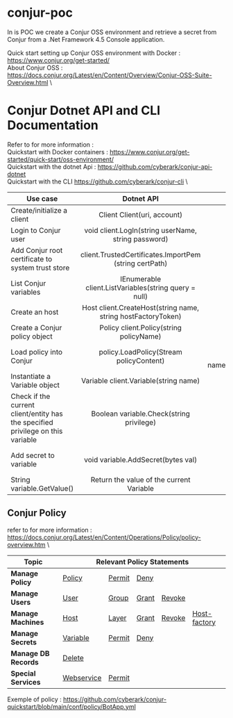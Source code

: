 # conjur-poc 

In is POC we create a Conjur OSS environment and retrieve a secret from Conjur from a .Net Framework 4.5 Console application.

Quick start setting up Conjur OSS environment with Docker : https://www.conjur.org/get-started/ \
About Conjur OSS : https://docs.conjur.org/Latest/en/Content/Overview/Conjur-OSS-Suite-Overview.html \

# Conjur Dotnet API and CLI Documentation 
Refer to for more information : \
Quickstart with Docker containers : https://www.conjur.org/get-started/quick-start/oss-environment/ \
Quickstart with the dotnet Api : https://github.com/cyberark/conjur-api-dotnet \
Quickstart with the CLI https://github.com/cyberark/conjur-cli \


| Use case        | Dotnet API           | Conjur CLI  |
| ------------- |:-------------:| -----:|
| Create/initialize a client       | Client Client(uri, account) | access the right container |
| Login to Conjur user      | void client.LogIn(string userName, string password)      |   conjur authn login -u user |
| Add Conjur root certificate to system trust store    | client.TrustedCertificates.ImportPem (string certPath) |   / |
| List Conjur variables     | IEnumerable<Variable> client.ListVariables(string query = null)      |   conjur list  |
| Create an host | Host client.CreateHost(string name, string hostFactoryToken)      |   In policy.yml |
| Create a Conjur policy object     | Policy client.Policy(string policyName)      |   / |
|Load policy into Conjur     | policy.LoadPolicy(Stream policyContent)      |  conjur policy load root policy/nameOfFile.yml > nameOfFileThatWillBeGenerated |
| Instantiate a Variable object      | Variable client.Variable(string name)      |   / |
| Check if the current client/entity has the specified privilege on this variable | Boolean variable.Check(string privilege)      |   / |
| Add secret to variable | void variable.AddSecret(bytes val)|  conjur variable values add variableName "secretAsAString" |
| String variable.GetValue() | Return the value of the current Variable    |    / |



## Conjur Policy 
refer to for more information : https://docs.conjur.org/Latest/en/Content/Operations/Policy/policy-overview.htm
\
<table class="TableStyle-Standard" style="mc-table-style: url('../../Resources/TableStyles/Standard.css');" cellspacing="0">
                                                                    <thead>
                                                                        <tr class="TableStyle-Standard-Head-Header1">
                                                                            <th class="TableStyle-Standard-HeadE-Column1-Header1" scope="col"><b>Topic</b>
                                                                            </th>
                                                                            <th colspan="5" class="TableStyle-Standard-HeadD-Column1-Header1" scope="col"><b>Relevant Policy Statements</b>
                                                                            </th>
                                                                        </tr>
                                                                    </thead>
                                                                    <tbody>
                                                                        <tr class="TableStyle-Standard-Body-Body1">
                                                                            <td class="TableStyle-Standard-BodyE-Column1-Body1"><b>Manage Policy</b>
                                                                            </td>
                                                                            <td class="TableStyle-Standard-BodyE-Column1-Body1"><a href="https://docs.conjur.org/Latest/en/Content/Operations/Policy/statement-ref-policy.htm#Policy" class="MCXref xref">Policy</a>
                                                                            </td>
                                                                            <td class="TableStyle-Standard-BodyE-Column1-Body1"><a href="https://docs.conjur.org/Latest/en/Content/Operations/Policy/statement-ref-permit.htm#Permit" class="MCXref xref">Permit</a>
                                                                            </td>
                                                                            <td class="TableStyle-Standard-BodyE-Column1-Body1"><a href="https://docs.conjur.org/Latest/en/Content/Operations/Policy/statement-ref-deny.htm#Deny" class="MCXref xref">Deny</a>
                                                                            </td>
                                                                            <td colspan="2" class="TableStyle-Standard-BodyD-Column1-Body1">&nbsp;</td>
                                                                        </tr>
                                                                        <tr class="TableStyle-Standard-Body-Body1">
                                                                            <td class="TableStyle-Standard-BodyE-Column1-Body1"><b>Manage Users</b>
                                                                            </td>
                                                                            <td class="TableStyle-Standard-BodyE-Column1-Body1"><a href="https://docs.conjur.org/Latest/en/Content/Operations/Policy/statement-ref-user.htm#User" class="MCXref xref">User</a>
                                                                            </td>
                                                                            <td class="TableStyle-Standard-BodyE-Column1-Body1"><a href="https://docs.conjur.org/Latest/en/Content/Operations/Policy/statement-ref-group.htm#Group" class="MCXref xref">Group</a>
                                                                            </td>
                                                                            <td class="TableStyle-Standard-BodyE-Column1-Body1"><a href="https://docs.conjur.org/Latest/en/Content/Operations/Policy/statement-ref-grant.htm#Grant" class="MCXref xref">Grant</a>
                                                                            </td>
                                                                            <td class="TableStyle-Standard-BodyE-Column1-Body1"><a href="https://docs.conjur.org/Latest/en/Content/Operations/Policy/statement-ref-revoke.htm#Revoke" class="MCXref xref">Revoke</a>
                                                                            </td>
                                                                            <td class="TableStyle-Standard-BodyD-Column1-Body1">&nbsp;</td>
                                                                        </tr>
                                                                        <tr class="TableStyle-Standard-Body-Body1">
                                                                            <td class="TableStyle-Standard-BodyE-Column1-Body1"><b>Manage Machines</b>
                                                                            </td>
                                                                            <td class="TableStyle-Standard-BodyE-Column1-Body1"><a href="https://docs.conjur.org/Latest/en/Content/Operations/Policy/statement-ref-host.htm#Host" class="MCXref xref">Host</a>
                                                                            </td>
                                                                            <td class="TableStyle-Standard-BodyE-Column1-Body1"><a href="https://docs.conjur.org/Latest/en/Content/Operations/Policy/statement-ref-layer.htm#Layer" class="MCXref xref">Layer</a>
                                                                            </td>
                                                                            <td class="TableStyle-Standard-BodyE-Column1-Body1"><a href="statement-ref-grant.htm#Grant" class="MCXref xref">Grant</a>
                                                                            </td>
                                                                            <td class="TableStyle-Standard-BodyE-Column1-Body1"><a href="https://docs.conjur.org/Latest/en/Content/Operations/Policy/statement-ref-revoke.htm#Revoke" class="MCXref xref">Revoke</a>
                                                                            </td>
                                                                            <td class="TableStyle-Standard-BodyD-Column1-Body1"><a href="https://docs.conjur.org/Latest/en/Content/Operations/Policy/statement-ref-host-factory.htm#Host-fac" class="MCXref xref">Host-factory</a>
                                                                            </td>
                                                                        </tr>
                                                                        <tr class="TableStyle-Standard-Body-Body1">
                                                                            <td class="TableStyle-Standard-BodyE-Column1-Body1"><b>Manage Secrets</b>
                                                                            </td>
                                                                            <td class="TableStyle-Standard-BodyE-Column1-Body1"><a href="https://docs.conjur.org/Latest/en/Content/Operations/Policy/statement-ref-variable.htm#Variable" class="MCXref xref">Variable</a>
                                                                            </td>
                                                                            <td class="TableStyle-Standard-BodyE-Column1-Body1"><a href="https://docs.conjur.org/Latest/en/Content/Operations/Policy/statement-ref-permit.htm#Permit" class="MCXref xref">Permit</a>
                                                                            </td>
                                                                            <td class="TableStyle-Standard-BodyE-Column1-Body1"><a href="https://docs.conjur.org/Latest/en/Content/Operations/Policy/statement-ref-deny.htm#Deny" class="MCXref xref">Deny</a>
                                                                            </td>
                                                                            <td colspan="2" class="TableStyle-Standard-BodyD-Column1-Body1">&nbsp;</td>
                                                                        </tr>
                                                                        <tr class="TableStyle-Standard-Body-Body1">
                                                                            <td class="TableStyle-Standard-BodyE-Column1-Body1"><b>Manage DB Records</b>
                                                                            </td>
                                                                            <td class="TableStyle-Standard-BodyE-Column1-Body1"><a href="https://docs.conjur.org/Latest/en/Content/Operations/Policy/statement-ref-delete.htm#Delete" class="MCXref xref">Delete</a>
                                                                            </td>
                                                                            <td colspan="4" class="TableStyle-Standard-BodyD-Column1-Body1">&nbsp;</td>
                                                                        </tr>
                                                                        <tr class="TableStyle-Standard-Body-Body1">
                                                                            <td class="TableStyle-Standard-BodyB-Column1-Body1"><b>Special Services</b>
                                                                            </td>
                                                                            <td class="TableStyle-Standard-BodyB-Column1-Body1"><a href="https://docs.conjur.org/Latest/en/Content/Operations/Policy/statement-ref-webservice.htm#Webservi" class="MCXref xref">Webservice</a>
                                                                            </td>
                                                                            <td class="TableStyle-Standard-BodyB-Column1-Body1"><a href="https://docs.conjur.org/Latest/en/Content/Operations/Policy/statement-ref-permit.htm#Permit" class="MCXref xref">Permit</a>
                                                                            </td>
                                                                            <td colspan="3" class="TableStyle-Standard-BodyA-Column1-Body1">&nbsp;</td>
                                                                        </tr>
                                                                    </tbody>
                                                                </table>
  
  Exemple of policy : https://github.com/cyberark/conjur-quickstart/blob/main/conf/policy/BotApp.yml
